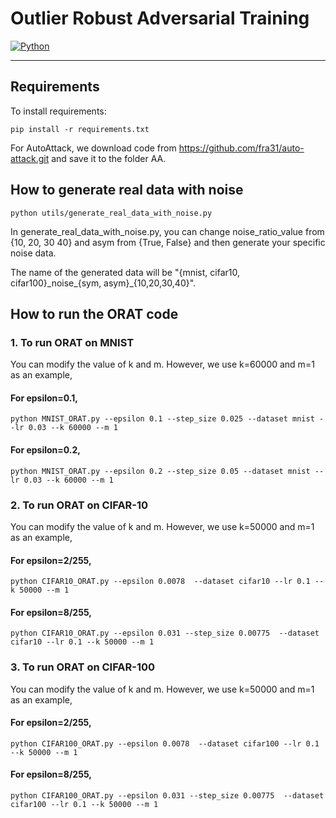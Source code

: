 # Outlier Robust Adversarial Training
[![Python](https://img.shields.io/badge/python-3.6-blue.svg)](https://www.python.org/)

_________________

## Requirements

To install requirements:

```setup
pip install -r requirements.txt
```

For AutoAttack, we download code from https://github.com/fra31/auto-attack.git and save it to the folder AA.
## How to generate real data with noise
 ```test
python utils/generate_real_data_with_noise.py
```
In generate_real_data_with_noise.py, you can change noise_ratio_value from {10, 20, 30 40} and asym from {True, False} and then
generate your specific noise data.

The name of the generated data will be "{mnist, cifar10, cifar100}\_noise\_{sym, asym}_{10,20,30,40}". 

## How to run the ORAT code

### 1. To run ORAT on MNIST
You can modify the value of k and m. However, we use k=60000 and m=1 as an example,
#### For epsilon=0.1, 
 ```test
python MNIST_ORAT.py --epsilon 0.1 --step_size 0.025 --dataset mnist --lr 0.03 --k 60000 --m 1 
```
#### For epsilon=0.2, 
 ```test
python MNIST_ORAT.py --epsilon 0.2 --step_size 0.05 --dataset mnist --lr 0.03 --k 60000 --m 1 
```

### 2. To run ORAT on CIFAR-10
You can modify the value of k and m. However, we use k=50000 and m=1 as an example,
#### For epsilon=2/255, 
 ```test
python CIFAR10_ORAT.py --epsilon 0.0078  --dataset cifar10 --lr 0.1 --k 50000 --m 1
```
#### For epsilon=8/255, 
 ```test
python CIFAR10_ORAT.py --epsilon 0.031 --step_size 0.00775  --dataset cifar10 --lr 0.1 --k 50000 --m 1
```

### 3. To run ORAT on CIFAR-100
You can modify the value of k and m. However, we use k=50000 and m=1 as an example,
#### For epsilon=2/255, 
 ```test
python CIFAR100_ORAT.py --epsilon 0.0078  --dataset cifar100 --lr 0.1 --k 50000 --m 1
```
#### For epsilon=8/255, 
 ```test
python CIFAR100_ORAT.py --epsilon 0.031 --step_size 0.00775  --dataset cifar100 --lr 0.1 --k 50000 --m 1
```